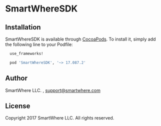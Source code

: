 # SmartWhereSDK

## Installation

SmartWhereSDK is available through [CocoaPods](http://cocoapods.org). To install
it, simply add the following line to your Podfile:

```ruby
  use_frameworks!

  pod 'SmartWhereSDK', '~> 17.087.2'
```

## Author

SmartWhere LLC. , support@smartwhere.com

## License

Copyright 2017 SmartWhere LLC. All rights reserved.
